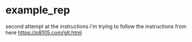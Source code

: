 # example_rep
second attempt at the instructions
i'm trying to follow the instructions from here 
https://p8105.com/git.html